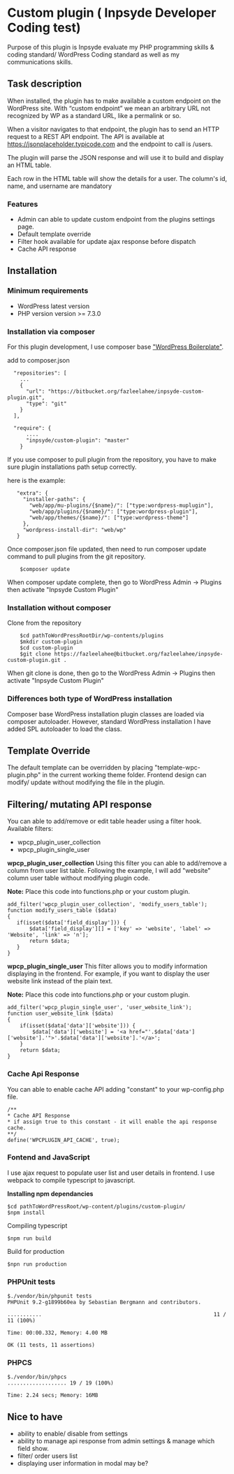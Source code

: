 # Custom plugin ( Inpsyde Developer Coding test)

Purpose of this plugin is Inpsyde evaluate my PHP programming skills & coding standard/ WordPress Coding standard as well as my communications skills.

## Task description

When installed, the plugin has to make available a custom endpoint on the WordPress site. With “custom endpoint” we mean an arbitrary URL not recognized by WP as a standard URL, like a permalink or so.

When a visitor navigates to that endpoint, the plugin has to send an HTTP request to a REST API endpoint. The API is available at https://jsonplaceholder.typicode.com and the endpoint to call is /users.

The plugin will parse the JSON response and will use it to build and display an HTML table.

Each row in the HTML table will show the details for a user. The column's id, name, and username are mandatory

### Features

* Admin can able to update custom endpoint from the plugins settings page.
* Default template override
* Filter hook available for update ajax response before dispatch
* Cache API response

## Installation

### Minimum requirements
* WordPress latest version
* PHP version version >= 7.3.0

### Installation via composer
For this plugin development, I use composer base ["WordPress Boilerplate"](https://roots.io/bedrock/).

add to composer.json
```
  "repositories": [
    ...
    {
      "url": "https://bitbucket.org/fazleelahee/inpsyde-custom-plugin.git",
      "type": "git"
    }
  ],

  "require": {
      ....
      "inpsyde/custom-plugin": "master"
    }
```

If you use composer to pull plugin from the repository, you have to make sure plugin installations path setup correctly.

here is the example:
```
   "extra": {
     "installer-paths": {
       "web/app/mu-plugins/{$name}/": ["type:wordpress-muplugin"],
       "web/app/plugins/{$name}/": ["type:wordpress-plugin"],
       "web/app/themes/{$name}/": ["type:wordpress-theme"]
     },
     "wordpress-install-dir": "web/wp"
   }
```

Once composer.json file updated, then need to run composer update command to pull plugins from the git repository.

```
    $composer update
```

When composer update complete, then go to WordPress Admin -> Plugins then activate "Inpsyde Custom Plugin"

### Installation without composer

Clone from the repository

```
    $cd pathToWordPressRootDir/wp-contents/plugins
    $mkdir custom-plugin
    $cd custom-plugin
    $git clone https://fazleelahee@bitbucket.org/fazleelahee/inpsyde-custom-plugin.git .
```

When git clone is done, then go to the WordPress Admin -> Plugins then activate "Inpsyde Custom Plugin"

### Differences both type of WordPress installation
Composer base WordPress installation plugin classes are loaded via composer autoloader. However, standard WordPress installation I have added SPL autoloader to load the class.


## Template Override
The default template can be overridden by placing "template-wpc-plugin.php" in the current working theme folder. Frontend design can modify/ update without modifying the file in the plugin.

## Filtering/ mutating API response

You can able to add/remove or edit table header using a filter hook. Available filters:
* wpcp_plugin_user_collection
* wpcp_plugin_single_user

**wpcp_plugin_user_collection**
Using this filter you can able to add/remove a column from user list table. Following the example, I will add "website" column user table without modifying plugin code.

**Note:** Place this code into functions.php or your custom plugin.

 ```
add_filter('wpcp_plugin_user_collection', 'modify_users_table');
function modify_users_table ($data)
{
	if(isset($data['field_display'])) {
		$data['field_display'][] = ['key' => 'website', 'label' => 'Website', 'link' => 'n'];
		return $data;
	}
}
 ```

**wpcp_plugin_single_user**
This filter allows you to modify information displaying in the frontend. For example, if you want to display the user website link instead of the plain text.

**Note:** Place this code into functions.php or your custom plugin.

```
add_filter('wpcp_plugin_single_user', 'user_website_link');
function user_website_link ($data)
{
	if(isset($data['data']['website'])) {
		$data['data']['website'] = '<a href="'.$data['data']['website'].'">'.$data['data']['website'].'</a>';
	}
	return $data;
}
```

### Cache Api Response
You can able to enable cache API adding "constant" to your wp-config.php file.

```
/**
* Cache API Response
* if assign true to this constant - it will enable the api response cache.
**/
define('WPCPLUGIN_API_CACHE', true);
```

### Fontend and JavaScript
I use ajax request to populate user list and user details in frontend. I use webpack to compile typescript to javascript.

**Installing npm dependancies**

```
$cd pathToWordPressRoot/wp-content/plugins/custom-plugin/
$npm install
```

Compiling typescript

```
$npm run build

````

Build for production

```
$npn run production
```

### PHPUnit tests

```
$./vendor/bin/phpunit tests
PHPUnit 9.2-g1899b60ea by Sebastian Bergmann and contributors.

...........                                                       11 / 11 (100%)

Time: 00:00.332, Memory: 4.00 MB

OK (11 tests, 11 assertions)

````

### PHPCS

```
$./vendor/bin/phpcs
................... 19 / 19 (100%)

Time: 2.24 secs; Memory: 16MB
```

## Nice to have

* ability to enable/ disable from settings
* ability to manage api response from admin settings & manage which field show.
* filter/ order users list
* displaying user information in modal may be?



